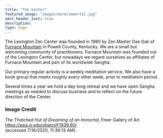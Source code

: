 ```yaml
---
title: "The Center"
featured_image: "images/more/immortal.jpg"
omit_header_text: true
description:
type: page
---
```


The Lexington Zen Center was founded in 1980 by Zen Master Dae Gak of <a href="http://www.furnacemountainzen.org/" target="_blamk">Furnace Mountain</a> in Powell County, Kentucky.  We are a small but welcoming community of practitioners.  Furnace Mountain was founded out of the Lexington Center, but nowadays we regard ourselves as affiliates of Furnace Mountain and part of its worldwide Sangha.

Our primary regular activity is a weekly meditation service.  We also have a book group that meets roughly every other week, prior to meditation period.
  
Several times a year we hold a day-long retreat and we have open Sangha meetings as needed to discuss business and to reflect on the future direction of the Center.

### Image Credit

_The Thatched Hut of Dreaming of an Immortal_, Freer Gallery of Art<br>
<a href="https://asia.si.edu/object/F1939.60/" target="_blank">https://asia.si.edu/object/F1939.60/</a><br>
(accessed 7/16/2020, 11:39:13 AM).

